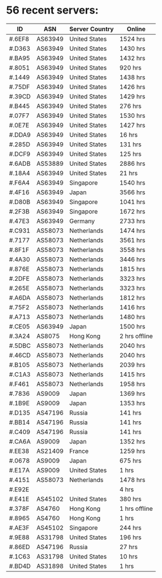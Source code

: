 # 56 recent servers:

| ID | ASN | Server Country | Online |
| ------ | ------ | ------ | ------ |
| #.6EF8 | AS63949 | United States | 1524 hrs |
| #.D363 | AS63949 | United States | 1430 hrs |
| #.BA95 | AS63949 | United States | 1432 hrs |
| #.8051 | AS63949 | United States | 920 hrs |
| #.1449 | AS63949 | United States | 1438 hrs |
| #.75DF | AS63949 | United States | 1426 hrs |
| #.39CD | AS63949 | United States | 1429 hrs |
| #.B445 | AS63949 | United States | 276 hrs |
| #.07F7 | AS63949 | United States | 1530 hrs |
| #.0E7E | AS63949 | United States | 1427 hrs |
| #.DDA9 | AS63949 | United States | 16 hrs |
| #.285D | AS63949 | United States | 131 hrs |
| #.DCF9 | AS63949 | United States | 125 hrs |
| #.6ADB | AS53889 | United States | 2886 hrs |
| #.18A4 | AS63949 | United States | 21 hrs |
| #.F6A4 | AS63949 | Singapore | 1540 hrs |
| #.4F16 | AS63949 | Japan | 3566 hrs |
| #.D80B | AS63949 | Singapore | 1041 hrs |
| #.2F3B | AS63949 | Singapore | 1672 hrs |
| #.47E3 | AS63949 | Germany | 2733 hrs |
| #.C931 | AS58073 | Netherlands | 1474 hrs |
| #.7177 | AS58073 | Netherlands | 3561 hrs |
| #.8F1F | AS58073 | Netherlands | 3558 hrs |
| #.4A30 | AS58073 | Netherlands | 3446 hrs |
| #.876E | AS58073 | Netherlands | 1815 hrs |
| #.2DFE | AS58073 | Netherlands | 3323 hrs |
| #.265E | AS58073 | Netherlands | 3323 hrs |
| #.A6DA | AS58073 | Netherlands | 1812 hrs |
| #.75F2 | AS58073 | Netherlands | 1416 hrs |
| #.A713 | AS58073 | Netherlands | 1480 hrs |
| #.CE05 | AS63949 | Japan | 1500 hrs |
| #.3A24 | AS8075 | Hong Kong | 2 hrs offline |
| #.5DBC | AS58073 | Netherlands | 2040 hrs |
| #.46CD | AS58073 | Netherlands | 2040 hrs |
| #.B105 | AS58073 | Netherlands | 2039 hrs |
| #.C1A3 | AS58073 | Netherlands | 1415 hrs |
| #.F461 | AS58073 | Netherlands | 1958 hrs |
| #.7836 | AS9009 | Japan | 1369 hrs |
| #.1B9E | AS9009 | Japan | 1353 hrs |
| #.D135 | AS47196 | Russia | 141 hrs |
| #.BB14 | AS47196 | Russia | 141 hrs |
| #.C409 | AS47196 | Russia | 141 hrs |
| #.CA6A | AS9009 | Japan | 1352 hrs |
| #.EE38 | AS21409 | France | 1259 hrs |
| #.0678 | AS9009 | Japan | 675 hrs |
| #.E17A | AS9009 | United States | 1 hrs |
| #.4151 | AS58073 | Netherlands | 1478 hrs |
| #.E92E |  |  | 4 hrs |
| #.E41E | AS45102 | United States | 380 hrs |
| #.378F | AS4760 | Hong Kong | 1 hrs offline |
| #.8965 | AS4760 | Hong Kong | 1 hrs |
| #.AE3F | AS45102 | Singapore | 244 hrs |
| #.9E88 | AS31798 | United States | 196 hrs |
| #.86ED | AS47196 | Russia | 27 hrs |
| #.1C63 | AS31798 | United States | 10 hrs |
| #.BD4D | AS31898 | United States | 1 hrs |

